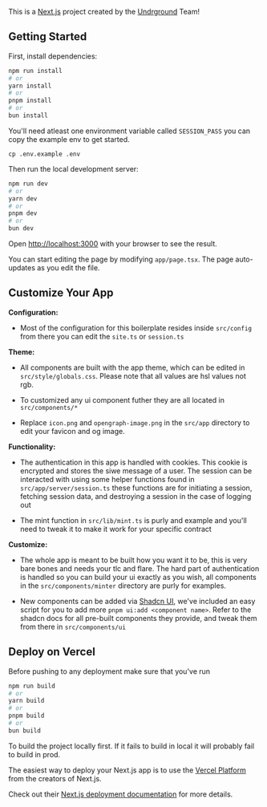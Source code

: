 This is a [Next.js](https://nextjs.org/) project created by the [Undrground](https://undrground.app) Team!

## Getting Started

First, install dependencies:

```bash
npm run install
# or
yarn install
# or
pnpm install
# or
bun install
```

You'll need atleast one environment variable called `SESSION_PASS` you can copy the example env to get started.

`cp .env.example .env`

Then run the local development server:

```bash
npm run dev
# or
yarn dev
# or
pnpm dev
# or
bun dev
```

Open [http://localhost:3000](http://localhost:3000) with your browser to see the result.

You can start editing the page by modifying `app/page.tsx`. The page auto-updates as you edit the file.

## Customize Your App

**Configuration:**

- Most of the configuration for this boilerplate resides inside `src/config` from there you can edit the `site.ts` or `session.ts`

**Theme:**

- All components are built with the app theme, which can be edited in `src/style/globals.css`. Please note that all values are hsl values not rgb.

- To customized any ui component futher they are all located in `src/components/*`

- Replace `icon.png` and `opengraph-image.png` in the `src/app` directory to edit your favicon and og image.

**Functionality:**

- The authentication in this app is handled with cookies. This cookie is encrypted and stores the siwe message of a user. The session can be interacted with using some helper functions found in `src/app/server/session.ts` these functions are for initiating a session, fetching session data, and destroying a session in the case of logging out

- The mint function in `src/lib/mint.ts` is purly and example and you'll need to tweak it to make it work for your specific contract

**Customize:**

- The whole app is meant to be built how you want it to be, this is very bare bones and needs your tlc and flare. The hard part of authentication is handled so you can build your ui exactly as you wish, all components in the `src/components/minter` directory are purly for examples.

- New components can be added via [Shadcn UI](https://ui.shadcn.com/docs/components/accordion), we've included an easy script for you to add more `pnpm ui:add <component name>`. Refer to the shadcn docs for all pre-built components they provide, and tweak them from there in `src/components/ui`

## Deploy on Vercel

Before pushing to any deployment make sure that you've run

```bash
npm run build
# or
yarn build
# or
pnpm build
# or
bun build
```

To build the project locally first. If it fails to build in local it will probably fail to build in prod.

The easiest way to deploy your Next.js app is to use the [Vercel Platform](https://vercel.com/new?utm_medium=default-template&filter=next.js&utm_source=create-next-app&utm_campaign=create-next-app-readme) from the creators of Next.js.

Check out their [Next.js deployment documentation](https://nextjs.org/docs/deployment) for more details.
